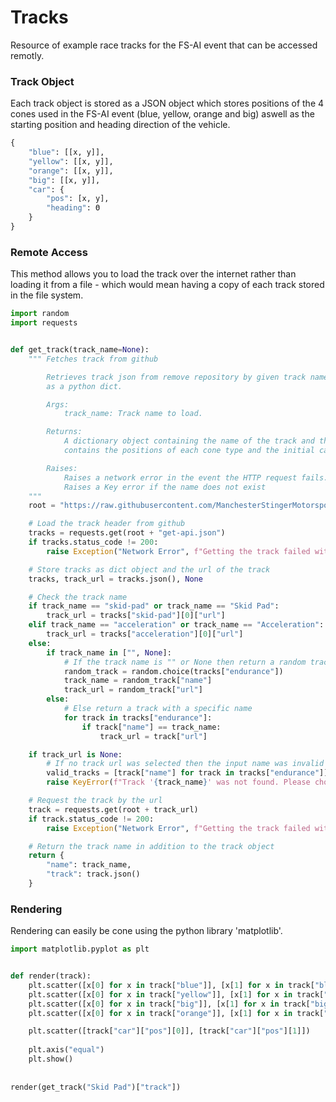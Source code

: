 # Tracks
Resource of example race tracks for the FS-AI event that can be accessed remotly.

### Track Object
Each track object is stored as a JSON object which stores positions of the 4 cones used in the FS-AI event (blue, yellow, orange and big) aswell as the starting position and heading direction of the vehicle.
```python
{
    "blue": [[x, y]],
    "yellow": [[x, y]],
    "orange": [[x, y]],
    "big": [[x, y]],
    "car": {
        "pos": [x, y],
        "heading": Θ
    }
}
```

### Remote Access
This method allows you to load the track over the internet rather than loading it from a file - which would mean having a copy of each track stored in the file system. 
```python
import random
import requests


def get_track(track_name=None):
    """ Fetches track from github

        Retrieves track json from remove repository by given track name. Tracks will be returned
        as a python dict.

        Args:
            track_name: Track name to load.

        Returns:
            A dictionary object containing the name of the track and the track object. The trackobject
            contains the positions of each cone type and the initial car position.

        Raises:
            Raises a network error in the event the HTTP request fails.
            Raises a Key error if the name does not exist
    """
    root = "https://raw.githubusercontent.com/ManchesterStingerMotorsports/Tracks/main/"

    # Load the track header from github
    tracks = requests.get(root + "get-api.json")
    if tracks.status_code != 200:
        raise Exception("Network Error", f"Getting the track failed with code '{tracks.status_code}'.")

    # Store tracks as dict object and the url of the track
    tracks, track_url = tracks.json(), None

    # Check the track name
    if track_name == "skid-pad" or track_name == "Skid Pad":
        track_url = tracks["skid-pad"][0]["url"]
    elif track_name == "acceleration" or track_name == "Acceleration":
        track_url = tracks["acceleration"][0]["url"]
    else:
        if track_name in ["", None]:
            # If the track name is "" or None then return a random track
            random_track = random.choice(tracks["endurance"])
            track_name = random_track["name"]
            track_url = random_track["url"]
        else:
            # Else return a track with a specific name
            for track in tracks["endurance"]:
                if track["name"] == track_name:
                    track_url = track["url"]

    if track_url is None:
        # If no track url was selected then the input name was invalid
        valid_tracks = [track["name"] for track in tracks["endurance"]] + ["Skid Pad", "Acceleration"]
        raise KeyError(f"Track '{track_name}' was not found. Please choose one of {valid_tracks}.")

    # Request the track by the url
    track = requests.get(root + track_url)
    if track.status_code != 200:
        raise Exception("Network Error", f"Getting the track failed with code '{track.status_code}'.")

    # Return the track name in addition to the track object
    return {
        "name": track_name,
        "track": track.json()
    }
```

### Rendering
Rendering can easily be cone using the python library 'matplotlib'.
```python
import matplotlib.pyplot as plt


def render(track):
    plt.scatter([x[0] for x in track["blue"]], [x[1] for x in track["blue"]], color=(0, 0, 1))
    plt.scatter([x[0] for x in track["yellow"]], [x[1] for x in track["yellow"]], color=(0.9, 0.9, 0))
    plt.scatter([x[0] for x in track["big"]], [x[1] for x in track["big"]])
    plt.scatter([x[0] for x in track["orange"]], [x[1] for x in track["orange"]])

    plt.scatter([track["car"]["pos"][0]], [track["car"]["pos"][1]])
    
    plt.axis("equal")
    plt.show()
    
    
render(get_track("Skid Pad")["track"])
```
